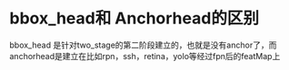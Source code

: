 # bbox_head和 Anchorhead的区别

bbox_head 是针对two_stage的第二阶段建立的，也就是没有anchor了，而anchorhead是建立在比如rpn，ssh，retina，yolo等经过fpn后的featMap上
